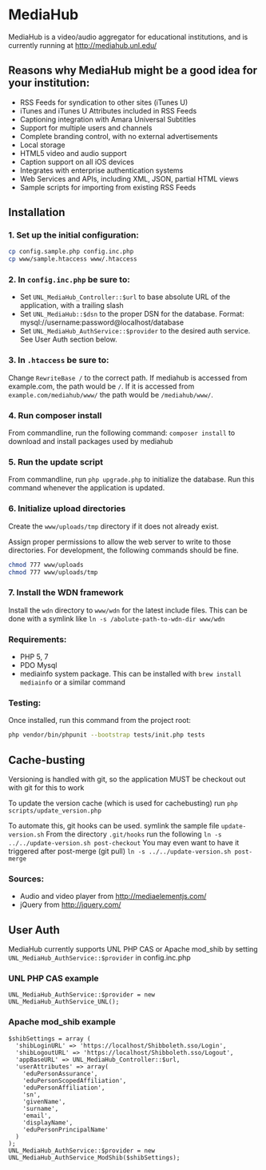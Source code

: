 # MediaHub

MediaHub is a video/audio aggregator for educational institutions, and is currently running at http://mediahub.unl.edu/

## Reasons why MediaHub might be a good idea for your institution:

* RSS Feeds for syndication to other sites (iTunes U)
 * iTunes and iTunes U Attributes included in RSS Feeds
* Captioning integration with Amara Universal Subtitles
* Support for multiple users and channels
* Complete branding control, with no external advertisements
* Local storage
* HTML5 video and audio support
* Caption support on all iOS devices
* Integrates with enterprise authentication systems
* Web Services and APIs, including XML, JSON, partial HTML views
* Sample scripts for importing from existing RSS Feeds

## Installation

### 1. Set up the initial configuration:
```bash
cp config.sample.php config.inc.php
cp www/sample.htaccess www/.htaccess
```

### 2. In `config.inc.php` be sure to:
* Set `UNL_MediaHub_Controller::$url` to base absolute URL of the application, with a trailing slash
* Set `UNL_MediaHub::$dsn` to the proper DSN for the database. Format: mysql://username:password@localhost/database
* Set `UNL_MediaHub_AuthService::$provider` to the desired auth service.  See User Auth section below.

### 3. In `.htaccess` be sure to:
Change `RewriteBase /` to the correct path. If mediahub is accessed from example.com, the path would be `/`. If it is accessed from `example.com/mediahub/www/` the path would be `/mediahub/www/`.

### 4. Run composer install
From commandline, run the following command: `composer install` to download and install packages used by mediahub

### 5. Run the update script
From commandline, run `php upgrade.php` to initialize the database. Run this command whenever the application is updated.

### 6. Initialize upload directories
Create the `www/uploads/tmp` directory if it does not already exist.

Assign proper permissions to allow the web server to write to those directories. For development, the following commands should be fine.

```bash
chmod 777 www/uploads
chmod 777 www/uploads/tmp
```

### 7. Install the WDN framework
Install the `wdn` directory to `www/wdn` for the latest include files.
This can be done with a symlink like `ln -s /abolute-path-to-wdn-dir www/wdn`

### Requirements:

* PHP 5, 7
* PDO Mysql
* mediainfo system package. This can be installed with `brew install mediainfo` or a similar command

### Testing:
Once installed, run this command from the project root:
```bash
php vendor/bin/phpunit --bootstrap tests/init.php tests
```

## Cache-busting
Versioning is handled with git, so the application MUST be checkout out with git for this to work

To update the version cache (which is used for cachebusting) run `php scripts/update_version.php`

To automate this, git hooks can be used.
symlink the sample file `update-version.sh`
From the directory `.git/hooks` run the following
`ln -s ../../update-version.sh post-checkout`
You may even want to have it triggered after post-merge (git pull)
`ln -s ../../update-version.sh post-merge`

### Sources:

* Audio and video player from http://mediaelementjs.com/
* jQuery from http://jquery.com/

## User Auth
MediaHub currently supports UNL PHP CAS or Apache mod_shib by setting `UNL_MediaHub_AuthService::$provider` in config.inc.php

### UNL PHP CAS example
```
UNL_MediaHub_AuthService::$provider = new UNL_MediaHub_AuthService_UNL();
```
### Apache mod_shib example
```
$shibSettings = array (
  'shibLoginURL' => 'https://localhost/Shibboleth.sso/Login',
  'shibLogoutURL' => 'https://localhost/Shibboleth.sso/Logout',
  'appBaseURL' => UNL_MediaHub_Controller::$url,
  'userAttributes' => array(
    'eduPersonAssurance',
    'eduPersonScopedAffiliation',
    'eduPersonAffiliation',
    'sn',
    'givenName',
    'surname',
    'email',
    'displayName',
    'eduPersonPrincipalName'
  )
);
UNL_MediaHub_AuthService::$provider = new UNL_MediaHub_AuthService_ModShib($shibSettings);
```
